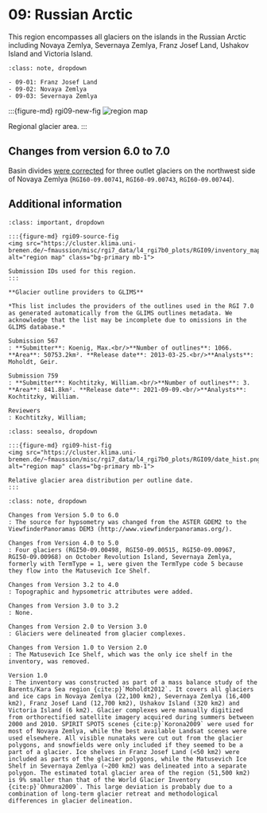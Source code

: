 # 09: Russian Arctic

This region encompasses all glaciers on the islands in the Russian Arctic including Novaya Zemlya, Severnaya Zemlya, Franz Josef Land, Ushakov Island and Victoria Island.

```{admonition} Subregions
:class: note, dropdown

- 09-01: Franz Josef Land
- 09-02: Novaya Zemlya
- 09-03: Severnaya Zemlya

```

:::{figure-md} rgi09-new-fig
<img src="https://cluster.klima.uni-bremen.de/~fmaussion/misc/rgi7_data/l4_rgi7b0_plots/RGI09/isrgi6_map.jpeg" alt="region map" class="bg-primary mb-1">

Regional glacier area.
:::

## Changes from version 6.0 to 7.0

Basin divides [were corrected](https://github.com/GLIMS-RGI/rgi7_scripts/issues/4) for three outlet glaciers on the northwest side of Novaya Zemlya (`RGI60-09.00741`, `RGI60-09.00743`, `RGI60-09.00744`).

## Additional information 

```{admonition} Data sources and analysts
:class: important, dropdown

:::{figure-md} rgi09-source-fig
<img src="https://cluster.klima.uni-bremen.de/~fmaussion/misc/rgi7_data/l4_rgi7b0_plots/RGI09/inventory_map.jpeg" alt="region map" class="bg-primary mb-1">

Submission IDs used for this region.
:::

**Glacier outline providers to GLIMS**

*This list includes the providers of the outlines used in the RGI 7.0 as generated automatically from the GLIMS outlines metadata. We acknowledge that the list may be incomplete due to omissions in the GLIMS database.*

Submission 567
: **Submitter**: Koenig, Max.<br/>**Number of outlines**: 1066. **Area**: 50753.2km². **Release date**: 2013-03-25.<br/>**Analysts**: Moholdt, Geir.

Submission 759
: **Submitter**: Kochtitzky, William.<br/>**Number of outlines**: 3. **Area**: 841.8km². **Release date**: 2021-09-09.<br/>**Analysts**: Kochtitzky, William.

Reviewers
: Kochtitzky, William;

```

```{admonition} Outlines date distribution
:class: seealso, dropdown

:::{figure-md} rgi09-hist-fig
<img src="https://cluster.klima.uni-bremen.de/~fmaussion/misc/rgi7_data/l4_rgi7b0_plots/RGI09/date_hist.png" alt="region map" class="bg-primary mb-1">

Relative glacier area distribution per outline date.
:::

```

```{admonition} Version history
:class: note, dropdown

Changes from Version 5.0 to 6.0
: The source for hypsometry was changed from the ASTER GDEM2 to the ViewfinderPanoramas DEM3 (http://www.viewfinderpanoramas.org/).

Changes from Version 4.0 to 5.0
: Four glaciers (RGI50-09.00498, RGI50-09.00515, RGI50-09.00967, RGI50-09.00968) on October Revolution Island, Severnaya Zemlya, formerly with TermType = 1, were given the TermType code 5 because they flow into the Matusevich Ice Shelf.

Changes from Version 3.2 to 4.0
: Topographic and hypsometric attributes were added.

Changes from Version 3.0 to 3.2
: None.

Changes from Version 2.0 to Version 3.0
: Glaciers were delineated from glacier complexes.

Changes from Version 1.0 to Version 2.0
: The Matusevich Ice Shelf, which was the only ice shelf in the inventory, was removed.

Version 1.0
: The inventory was constructed as part of a mass balance study of the Barents/Kara Sea region {cite:p}`Moholdt2012`. It covers all glaciers and ice caps in Novaya Zemlya (22,100 km2), Severnaya Zemlya (16,400 km2), Franz Josef Land (12,700 km2), Ushakov Island (320 km2) and Victoria Island (6 km2). Glacier complexes were manually digitized from orthorectified satellite imagery acquired during summers between 2000 and 2010. SPIRIT SPOT5 scenes {cite:p}`Korona2009` were used for most of Novaya Zemlya, while the best available Landsat scenes were used elsewhere. All visible nunataks were cut out from the glacier polygons, and snowfields were only included if they seemed to be a part of a glacier. Ice shelves in Franz Josef Land (<50 km2) were included as parts of the glacier polygons, while the Matusevich Ice Shelf in Severnaya Zemlya (~200 km2) was delineated into a separate polygon. The estimated total glacier area of the region (51,500 km2) is 9% smaller than that of the World Glacier Inventory {cite:p}`Ohmura2009`. This large deviation is probably due to a combination of long-term glacier retreat and methodological differences in glacier delineation.

```
